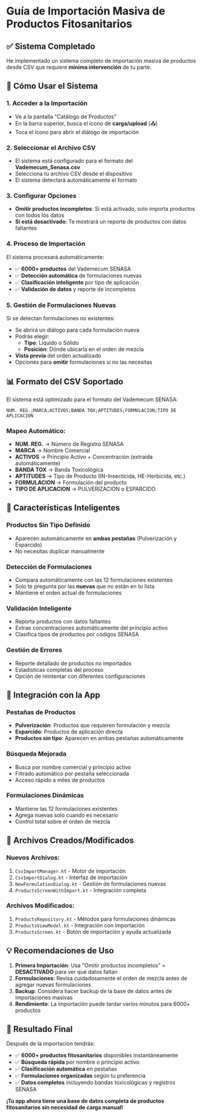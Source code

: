 # Guía de Importación Masiva de Productos Fitosanitarios

## ✅ Sistema Completado

He implementado un sistema completo de importación masiva de productos desde CSV que requiere **mínima intervención** de tu parte.

## 🚀 Cómo Usar el Sistema

### 1. **Acceder a la Importación**
- Ve a la pantalla "Catálogo de Productos"
- En la barra superior, busca el ícono de **carga/upload** (📤)
- Toca el ícono para abrir el diálogo de importación

### 2. **Seleccionar el Archivo CSV**
- El sistema está configurado para el formato del **Vademecum_Senasa.csv**
- Selecciona tu archivo CSV desde el dispositivo
- El sistema detectará automáticamente el formato

### 3. **Configurar Opciones**
- **Omitir productos incompletos**: Si está activado, solo importa productos con todos los datos
- **Si está desactivado**: Te mostrará un reporte de productos con datos faltantes

### 4. **Proceso de Importación**
El sistema procesará automáticamente:
- ✅ **6000+ productos** del Vademecum SENASA
- ✅ **Detección automática** de formulaciones nuevas
- ✅ **Clasificación inteligente** por tipo de aplicación
- ✅ **Validación de datos** y reporte de incompletos

### 5. **Gestión de Formulaciones Nuevas**
Si se detectan formulaciones no existentes:
- Se abrirá un diálogo para cada formulación nueva
- Podrás elegir:
  - **Tipo**: Líquido o Sólido
  - **Posición**: Dónde ubicarla en el orden de mezcla
- **Vista previa** del orden actualizado
- Opciones para **omitir** formulaciones si no las necesitas

## 📊 Formato del CSV Soportado

El sistema está optimizado para el formato del Vademecum SENASA:
```
NUM. REG.;MARCA;ACTIVOS;BANDA TOX;APTITUDES;FORMULACION;TIPO DE APLICACION
```

### Mapeo Automático:
- **NUM. REG.** → Número de Registro SENASA
- **MARCA** → Nombre Comercial
- **ACTIVOS** → Principio Activo + Concentración (extraída automáticamente)
- **BANDA TOX** → Banda Toxicológica
- **APTITUDES** → Tipo de Producto (IN-Insecticida, HE-Herbicida, etc.)
- **FORMULACION** → Formulación del producto
- **TIPO DE APLICACION** → PULVERIZACION o ESPARCIDO

## 🎯 Características Inteligentes

### **Productos Sin Tipo Definido**
- Aparecen automáticamente en **ambas pestañas** (Pulverización y Esparcido)
- No necesitas duplicar manualmente

### **Detección de Formulaciones**
- Compara automáticamente con las 12 formulaciones existentes
- Solo te pregunta por las **nuevas** que no están en tu lista
- Mantiene el orden actual de formulaciones

### **Validación Inteligente**
- Reporta productos con datos faltantes
- Extrae concentraciones automáticamente del principio activo
- Clasifica tipos de productos por códigos SENASA

### **Gestión de Errores**
- Reporte detallado de productos no importados
- Estadísticas completas del proceso
- Opción de reintentar con diferentes configuraciones

## 📱 Integración con la App

### **Pestañas de Productos**
- **Pulverización**: Productos que requieren formulación y mezcla
- **Esparcido**: Productos de aplicación directa
- **Productos sin tipo**: Aparecen en ambas pestañas automáticamente

### **Búsqueda Mejorada**
- Busca por nombre comercial y principio activo
- Filtrado automático por pestaña seleccionada
- Acceso rápido a miles de productos

### **Formulaciones Dinámicas**
- Mantiene las 12 formulaciones existentes
- Agrega nuevas solo cuando es necesario
- Control total sobre el orden de mezcla

## 🔧 Archivos Creados/Modificados

### Nuevos Archivos:
1. `CsvImportManager.kt` - Motor de importación
2. `CsvImportDialog.kt` - Interfaz de importación
3. `NewFormulationDialog.kt` - Gestión de formulaciones nuevas
4. `ProductsScreenWithImport.kt` - Integración completa

### Archivos Modificados:
1. `ProductsRepository.kt` - Métodos para formulaciones dinámicas
2. `ProductsViewModel.kt` - Integración con importación
3. `ProductsScreen.kt` - Botón de importación y ayuda actualizada

## 💡 Recomendaciones de Uso

1. **Primera Importación**: Usa "Omitir productos incompletos" = **DESACTIVADO** para ver qué datos faltan
2. **Formulaciones**: Revisa cuidadosamente el orden de mezcla antes de agregar nuevas formulaciones
3. **Backup**: Considera hacer backup de la base de datos antes de importaciones masivas
4. **Rendimiento**: La importación puede tardar varios minutos para 6000+ productos

## 🎉 Resultado Final

Después de la importación tendrás:
- ✅ **6000+ productos fitosanitarios** disponibles instantáneamente
- ✅ **Búsqueda rápida** por nombre o principio activo
- ✅ **Clasificación automática** en pestañas
- ✅ **Formulaciones organizadas** según tu preferencia
- ✅ **Datos completos** incluyendo bandas toxicológicas y registros SENASA

**¡Tu app ahora tiene una base de datos completa de productos fitosanitarios sin necesidad de carga manual!**
